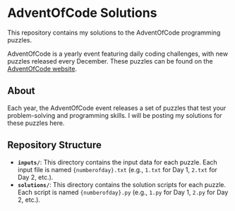 # AdventOfCode Solutions

This repository contains my solutions to the AdventOfCode programming puzzles.

AdventOfCode is a yearly event featuring daily coding challenges, with new puzzles released every December. These puzzles can be found on the [AdventOfCode website](https://adventofcode.com/).

## About

Each year, the AdventOfCode event releases a set of puzzles that test your problem-solving and programming skills. I will be posting my solutions for these puzzles here.

## Repository Structure

- **`inputs/`**: This directory contains the input data for each puzzle. Each input file is named `{numberofday}.txt` (e.g., `1.txt` for Day 1, `2.txt` for Day 2, etc.).
- **`solutions/`**: This directory contains the solution scripts for each puzzle. Each script is named `{numberofday}.py` (e.g., `1.py` for Day 1, `2.py` for Day 2, etc.).
